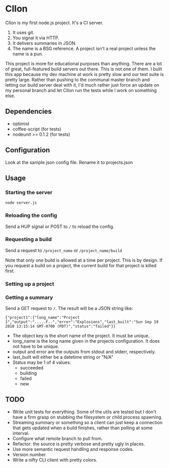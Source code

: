 CIlon
=====

CIlon is my first node.js project. It's a CI server.

1. It uses git.
2. You signal it via HTTP.
3. It delivers summaries in JSON.
4. The name is a BSG reference. A project isn't a real project unless the name is a pun.

This project is more for educational purposes than anything. There are a lot of
great, full-featured build servers out there. This is not one of them. I built
this app because my dev machine at work is pretty slow and our test suite is
pretty large. Rather than pushing to the communal master branch and letting our
build server deal with it, I'd much rather just force an update on my personal
branch and let CIlon run the tests while I work on something else.

Dependencies
------------
* optimist
* coffee-script (for tests)
* nodeunit >= 0.1.2 (for tests)

Configuration
-------------
Look at the sample json config file. Rename it to projects.json

Usage
-----
### Starting the server
    node server.js

### Reloading the config
Send a HUP signal or POST to `/` to reload the config.

### Requesting a build
Send a request to `/project_name` or `/project_name/build`

Note that only one build is allowed at a time per project. This is by design. If you request a build on a project, the current build for that project is killed first.

### Setting up a project


### Getting a summary
Send a GET request to `/`. The result will be a JSON string like: 

    {"project1":{"long_name":"Project 1","output":".....F..","error":"Explosions","last_built":"Sun Sep 19 2010 13:15:14 GMT-0700 (PDT)","status":"failed"}}

* The object key is the short name of the project. It must be unique.
* long_name is the long name given in the projects configuration. It does not have to be unique.
* output and error are the outputs from stdout and stderr, respectively.
* last_built will either be a datetime string or "N/A"
* Status may be 1 of 4 values:
  * succeeded
  * building
  * failed
  * new

TODO
----
* Write unit tests for everything. Some of the utils are tested but I don't have a firm grasp on stubbing the filesystem or child process spawning.
* Streaming summary or something so a client can just keep a connection that gets updated when a build finishes, rather than polling at some interval.
* Configure what remote branch to pull from.
* Refactor: the source is pretty verbose and pretty ugly in places.
* Use more semantic request handling and response codes.
* Version number.
* Write a nifty CLI client with pretty colors.
